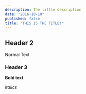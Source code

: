 ```yaml
---
description: The little description
date: "2016-10-10"
published: false
title: "THIS IS THE TITLE!"
---
```


## Header 2
Normal Text
### Header 3
**Bold text**

_italics_